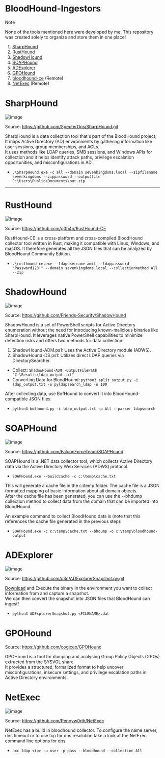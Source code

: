 # BloodHound-Ingestors

> [!NOTE]
> None of the tools mentioned here were developed by me. This repository was created solely to organize and store them in one place!<br>

1. [SharpHound](#SharpHound)
2. [RustHound](#RustHound)
3. [ShadowHound](#ShadowHound)
4. [SOAPHound](#SOAPHound)
5. [ADExplorer](#ADExplorer)
5. [GPOHound](#GPOHound)
6. [bloodhound-ce](https://github.com/dirkjanm/BloodHound.py/tree/bloodhound-ce) (Remote)
7. [NetExec](#NetExec) (Remote)

# SharpHound

![image](https://github.com/user-attachments/assets/4d462c57-fbf3-46ff-a55d-5f36884841af)

Source: https://github.com/SpecterOps/SharpHound.git

SharpHound is a data collection tool that's part of the BloodHound project, It maps Active Directory (AD) environments by gathering information like user sessions, group memberships, and ACLs.<br>
It uses methods like LDAP queries, SMB sessions, and Windows APIs for collection and it helps identify attack paths, privilege escalation opportunities, and misconfigurations in AD.

- `.\SharpHound.exe -c all --domain sevenkingdoms.local --zipfilename sevenkingdoms --zippassword --outputfile C:\Users\Public\Documents\out.zip`

-----

# RustHound

![image](https://github.com/user-attachments/assets/74c10694-0da2-4727-8df0-2cfa37992075)

Source: https://github.com/g0h4n/RustHound-CE

RustHound-CE is a cross-platform and cross-compiled BloodHound collector tool written in Rust, making it compatible with Linux, Windows, and macOS. It therefore generates all the JSON files that can be analyzed by BloodHound Community Edition.

- `.\rusthound-ce.exe --ldapusername amit --ldappassword "Password123!" --domain sevenkingdoms.local --collectionmethod All --zip`

# ShadowHound

![image](https://github.com/user-attachments/assets/f9d133af-e588-4296-9841-42ada68871c0)

Source: https://github.com/Friends-Security/ShadowHound

ShadowHound is a set of PowerShell scripts for Active Directory enumeration without the need for introducing known-malicious binaries like SharpHound. It leverages native PowerShell capabilities to minimize detection risks and offers two methods for data collection:

1. ShadowHound-ADM.ps1: Uses the Active Directory module (ADWS).
2. ShadowHound-DS.ps1: Utilizes direct LDAP queries via DirectorySearcher.

- Collect: `ShadowHound-ADM -OutputFilePath "C:\Results\ldap_output.txt"`
- Converting Data for BloodHound: `python3 split_output.py -i ldap_output.txt -o pyldapsearch_ldap -n 100`

After collecting data, use BofHound to convert it into BloodHound-compatible JSON files:

- `python3 bofhound.py -i ldap_output.txt -p All --parser ldapsearch`

# SOAPHound

![image](https://github.com/user-attachments/assets/977eeccb-5f3d-425f-a696-c2ad5a57e959)

Source: https://github.com/FalconForceTeam/SOAPHound

SOAPHound is a .NET data collector tool, which collects Active Directory data via the Active Directory Web Services (ADWS) protocol.

- `SOAPHound.exe --buildcache -c c:\temp\cache.txt`

This will generate a cache file in the c:\temp folder. The cache file is a JSON formatted mapping of basic information about all domain objects.<br>
After the cache file has been generated, you can use the --bhdump collection method to collect data from the domain that can be imported into BloodHound.

An example command to collect BloodHound data is (note that this references the cache file generated in the previous step):

- `SOAPHound.exe -c c:\temp\cache.txt --bhdump -o c:\temp\bloodhound-output`


# ADExplorer

![image](https://github.com/user-attachments/assets/355c84b0-d3e8-4191-942f-27ce8576a53f)

Source: https://github.com/c3c/ADExplorerSnapshot.py.git

[Download](https://learn.microsoft.com/en-us/sysinternals/downloads/adexplorer) and Execute the binary in the environment you want to collect information from and capture a snapshot.<br>
We can then convert the snapshot into JSON files that BloodHound can ingest!

- `python3 ADExplorerSnapshot.py <FILENAME>.dat`

# GPOHound

Source: https://github.com/cogiceo/GPOHound

GPOHound is a tool for dumping and analysing Group Policy Objects (GPOs) extracted from the SYSVOL share.<br>
It provides a structured, formalized format to help uncover misconfigurations, insecure settings, and privilege escalation paths in Active Directory environments.

# NetExec

![image](https://github.com/user-attachments/assets/73ae2e49-3be5-4d30-9e36-0e7b60474967)

Source: https://github.com/Pennyw0rth/NetExec

NetExec has a build in bloodhound collector. To configure the name server, dns timeout or to use tcp for dns resolution take a look at the NetExec command line options for [dns](https://github.com/Pennyw0rth/NetExec-Wiki/blob/main/getting-started/dns-options.md).

- `nxc ldap <ip> -u user -p pass --bloodhound --collection All`
